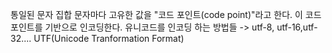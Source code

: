 통일된 문자 집합
문자마다 고유한 값을 "코드 포인트(code point)"라고 한다.
이 코드 포인트를 기반으로 인코딩한다.
유니코드를 인코딩 하는 방법들 -> utf-8, utf-16,utf-32....
UTF(Unicode Tranformation Format)
